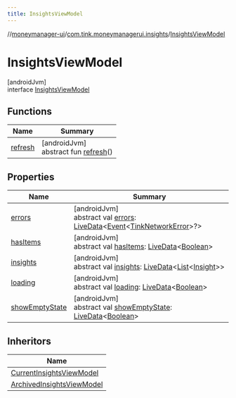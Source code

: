 ```yaml
---
title: InsightsViewModel
---
```

//[moneymanager-ui](../../../index.html)/[com.tink.moneymanagerui.insights](../index.html)/[InsightsViewModel](index.html)



# InsightsViewModel



[androidJvm]\
interface [InsightsViewModel](index.html)



## Functions


| Name | Summary |
|---|---|
| [refresh](refresh.html) | [androidJvm]<br>abstract fun [refresh](refresh.html)() |


## Properties


| Name | Summary |
|---|---|
| [errors](errors.html) | [androidJvm]<br>abstract val [errors](errors.html): [LiveData](https://developer.android.com/reference/kotlin/androidx/lifecycle/LiveData.html)&lt;[Event](../../se.tink.commons.livedata/-event/index.html)&lt;[TinkNetworkError](../../se.tink.android.repository/-tink-network-error/index.html)&gt;?&gt; |
| [hasItems](has-items.html) | [androidJvm]<br>abstract val [hasItems](has-items.html): [LiveData](https://developer.android.com/reference/kotlin/androidx/lifecycle/LiveData.html)&lt;[Boolean](https://kotlinlang.org/api/latest/jvm/stdlib/kotlin/-boolean/index.html)&gt; |
| [insights](insights.html) | [androidJvm]<br>abstract val [insights](insights.html): [LiveData](https://developer.android.com/reference/kotlin/androidx/lifecycle/LiveData.html)&lt;[List](https://kotlinlang.org/api/latest/jvm/stdlib/kotlin.collections/-list/index.html)&lt;[Insight](../../com.tink.model.insights/-insight/index.html)&gt;&gt; |
| [loading](loading.html) | [androidJvm]<br>abstract val [loading](loading.html): [LiveData](https://developer.android.com/reference/kotlin/androidx/lifecycle/LiveData.html)&lt;[Boolean](https://kotlinlang.org/api/latest/jvm/stdlib/kotlin/-boolean/index.html)&gt; |
| [showEmptyState](show-empty-state.html) | [androidJvm]<br>abstract val [showEmptyState](show-empty-state.html): [LiveData](https://developer.android.com/reference/kotlin/androidx/lifecycle/LiveData.html)&lt;[Boolean](https://kotlinlang.org/api/latest/jvm/stdlib/kotlin/-boolean/index.html)&gt; |


## Inheritors


| Name |
|---|
| [CurrentInsightsViewModel](../-current-insights-view-model/index.html) |
| [ArchivedInsightsViewModel](../-archived-insights-view-model/index.html) |

